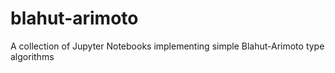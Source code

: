 # blahut-arimoto
A collection of Jupyter Notebooks implementing simple Blahut-Arimoto type algorithms
